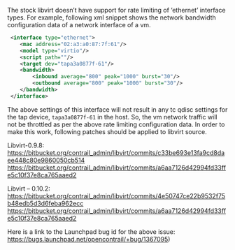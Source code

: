 The stock libvirt doesn’t have support for rate limiting of ‘ethernet’ interface types.  For example, following xml snippet shows the network bandwidth configuration data of a network interface of a vm.
```xml
 <interface type="ethernet">  
    <mac address="02:a3:a0:87:7f:61"/>  
    <model type="virtio"/>  
    <script path=""/>  
    <target dev="tapa3a0877f-61"/>  
    <bandwidth>  
        <inbound average="800" peak="1000" burst="30"/>  
        <outbound average="800" peak="1000" burst="30"/>  
    </bandwidth>  
 </interface>  
```
The above settings of this interface will not result in any tc qdisc settings for the tap device, `tapa3a0877f-61` in the host. So, the vm network traffic will not be throttled as per the above rate limiting configuration data. In order to make this work, following patches should be applied to libvirt source. 

Libvirt-0.9.8:   
https://bitbucket.org/contrail_admin/libvirt/commits/c33be693e13fa9cd8daee448c80e9860050cb514  
https://bitbucket.org/contrail_admin/libvirt/commits/a6aa7126d42994fd33ffe5c10f37e8ca765aaed2

Libvirt – 0.10.2:  
https://bitbucket.org/contrail_admin/libvirt/commits/4e50747ce22b9532f75b48edb5d3d6feba962ecc  
https://bitbucket.org/contrail_admin/libvirt/commits/a6aa7126d42994fd33ffe5c10f37e8ca765aaed2

Here is a link to the Launchpad bug id for the above issue:  
https://bugs.launchpad.net/opencontrail/+bug/1367095)